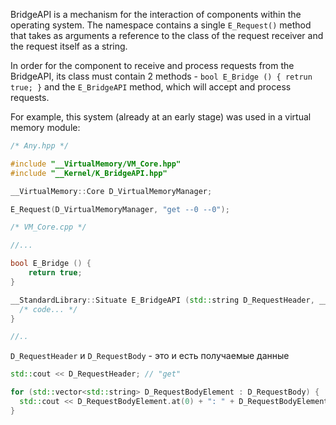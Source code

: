 BridgeAPI is a mechanism for the interaction of components within the operating system. The namespace contains a single `E_Request()` method that takes as arguments a reference to the class of the request receiver and the request itself as a string.

In order for the component to receive and process requests from the BridgeAPI, its class must contain 2 methods - `bool E_Bridge () { retrun true; }` and the `E_BridgeAPI` method, which will accept and process requests.

For example, this system (already at an early stage) was used in a virtual memory module:

```cpp
/* Any.hpp */

#include "__VirtualMemory/VM_Core.hpp"
#include "__Kernel/K_BridgeAPI.hpp"

__VirtualMemory::Core D_VirtualMemoryManager;

E_Request(D_VirtualMemoryManager, "get --0 --0");
```

```cpp
/* VM_Core.cpp */

//...

bool E_Bridge () {
    return true;
}

__StandardLibrary::Situate E_BridgeAPI (std::string D_RequestHeader, __StandardLibrary::Composition D_RequestBody) {
  /* code... */
}

//..
```

`D_RequestHeader` и `D_RequestBody` - это и есть получаемые данные

```cpp
std::cout << D_RequestHeader; // "get"

for (std::vector<std::string> D_RequestBodyElement : D_RequestBody) {
  std::cout << D_RequestBodyElement.at(0) + ": " + D_RequestBodyElement.at(1)) << std::endl; // "argument: 0 argument: 0"
}
```
